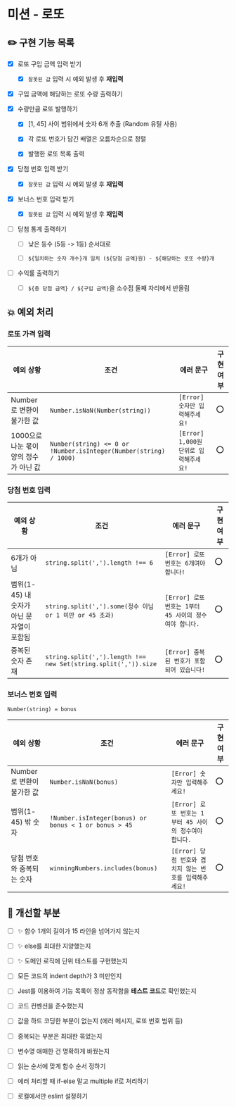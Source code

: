 # 미션 - 로또

## ✏️ 구현 기능 목록

- [x] 로또 구입 금액 입력 받기

  - [x] `잘못된 값` 입력 시 예외 발생 후 **재입력**

- [x] 구입 금액에 해당하는 로또 수량 출력하기

- [x] 수량만큼 로또 발행하기

  - [x] [1, 45] 사이 범위에서 숫자 6개 추출 (Random 유틸 사용)

  - [x] 각 로또 번호가 담긴 배열은 오름차순으로 정렬

  - [x] 발행한 로또 목록 출력

- [x] 당첨 번호 입력 받기

  - [x] `잘못된 값` 입력 시 예외 발생 후 **재입력**

- [x] 보너스 번호 입력 받기

  - [x] `잘못된 값` 입력 시 예외 발생 후 **재입력**

- [ ] 당첨 통계 출력하기

  - [ ] 낮은 등수 (5등 -> 1등) 순서대로

  - [ ] `${일치하는 숫자 개수}개 일치 (${당첨 금액}원) - ${해당하는 로또 수량}개`

- [ ] 수익률 출력하기

  - [ ] `${총 당첨 금액} / ${구입 금액}`을 소수점 둘째 자리에서 반올림

## 💥 예외 처리

### 로또 가격 입력

| 예외 상황                              | 조건                                                              | 에러 문구                              | 구현 여부 |
| -------------------------------------- | ----------------------------------------------------------------- | -------------------------------------- | --------- |
| Number로 변환이 불가한 값              | `Number.isNaN(Number(string))`                                    | `[Error] 숫자만 입력해주세요!`         | ⭕        |
| 1000으로 나눈 몫이 양의 정수가 아닌 값 | `Number(string) <= 0 or !Number.isInteger(Number(string) / 1000)` | `[Error] 1,000원 단위로 입력해주세요!` | ⭕        |

### 당첨 번호 입력

| 예외 상황                                 | 조건                                                           | 에러 문구                                              | 구현 여부 |
| ----------------------------------------- | -------------------------------------------------------------- | ------------------------------------------------------ | --------- |
| 6개가 아님                                | `string.split(',').length !== 6`                               | `[Error] 로또 번호는 6개여야 합니다!`                  | ⭕        |
| 범위(1-45) 내 숫자가 아닌 문자열이 포함됨 | `string.split(',').some(정수 아님 or 1 미만 or 45 초과)`       | `[Error] 로또 번호는 1부터 45 사이의 정수여야 합니다.` | ⭕        |
| 중복된 숫자 존재                          | `string.split(',').length !== new Set(string.split(',')).size` | `[Error] 중복된 번호가 포함되어 있습니다!`             | ⭕        |

### 보너스 번호 입력

`Number(string) = bonus`

| 예외 상황                 | 조건                                                  | 에러 문구                                              | 구현 여부 |
| ------------------------- | ----------------------------------------------------- | ------------------------------------------------------ | --------- |
| Number로 변환이 불가한 값 | `Number.isNaN(bonus)`                                 | `[Error] 숫자만 입력해주세요!`                         | ⭕        |
| 범위(1-45) 밖 숫자        | `!Number.isInteger(bonus) or bonus < 1 or bonus > 45` | `[Error] 로또 번호는 1부터 45 사이의 정수여야 합니다.` | ⭕        |
| 당첨 번호와 중복되는 숫자 | `winningNumbers.includes(bonus)`                      | `[Error] 당첨 번호와 겹치지 않는 번호를 입력해주세요!` | ⭕        |

## 🤔 개선할 부분

- [ ] ✨ 함수 1개의 길이가 15 라인을 넘어가지 않는지
- [ ] ✨ else를 최대한 지양했는지
- [ ] ✨ 도메인 로직에 단위 테스트를 구현했는지
- [ ] 모든 코드의 indent depth가 3 미만인지
- [ ] Jest를 이용하여 기능 목록이 정상 동작함을 **테스트 코드**로 확인했는지
- [ ] 코드 컨벤션을 준수했는지

- [ ] 값을 하드 코딩한 부분이 없는지 (에러 메시지, 로또 번호 범위 등)
- [ ] 중복되는 부분은 최대한 묶었는지
- [ ] 변수명 애매한 건 명확하게 바꿨는지
- [ ] 읽는 순서에 맞게 함수 순서 정하기
- [ ] 에러 처리할 때 if-else 말고 multiple if로 처리하기
- [ ] 로컬에서만 eslint 설정하기
